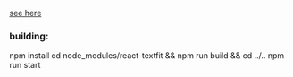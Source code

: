 [see here](http://cdetrio.github.io/eth-compat-table)

### building:
npm install
cd node_modules/react-textfit && npm run build && cd ../..
npm run start
